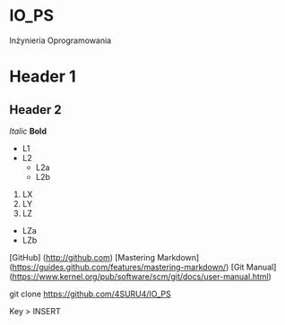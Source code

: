 IO_PS
=====

Inżynieria Oprogramowania

# Header 1
## Header 2

*Italic*
**Bold**

* L1
* L2
  * L2a
  * L2b

1. LX
2. LY
3. LZ
  * LZa
  * LZb

[GitHub] (http://github.com)
[Mastering Markdown] (https://guides.github.com/features/mastering-markdown/)
[Git Manual] (https://www.kernel.org/pub/software/scm/git/docs/user-manual.html)

git clone https://github.com/4SURU4/IO_PS

Key > INSERT
